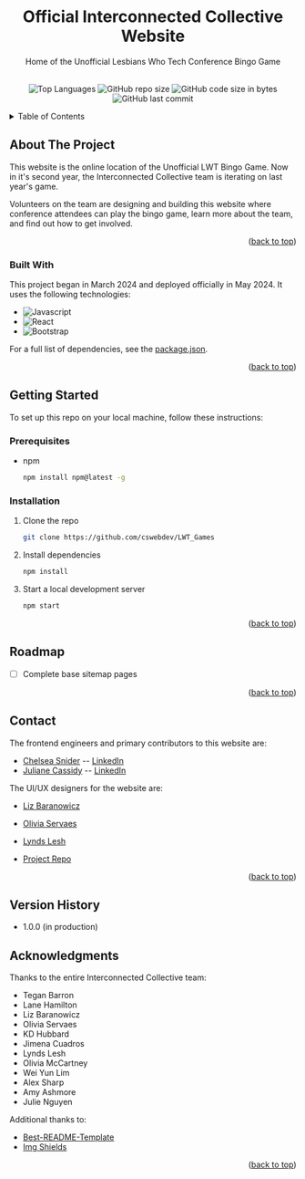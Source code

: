 <a name="readme-top"></a>
<div align="center">

  <h1 align="center">Official Interconnected Collective Website</h1>

  <p align="center">
    Home of the Unofficial Lesbians Who Tech Conference Bingo Game
    <br />
    <br />
    <!-- <a href="https://" target="_blank">Demo</a> -->
    </p>
</div>
<div align="center">

![Top Languages](https://img.shields.io/github/languages/top/cswebdev/LWT_Games)
![GitHub repo size](https://img.shields.io/github/repo-size/cswebdev/LWT_Games)
![GitHub code size in bytes](https://img.shields.io/github/languages/code-size/cswebdev/LWT_Games)
![GitHub last commit](https://img.shields.io/github/last-commit/cswebdev/LWT_Games)
<!-- ![GitHub](https://img.shields.io/github/license/cswebdev/LWT_Games) -->

</div>

<!-- TABLE OF CONTENTS -->
<details>
  <summary>Table of Contents</summary>
  <ol>
    <li>
      <a href="#about-the-project">About The Project</a>
      <ul>
         <!-- <li><a href="#screenshots">Screenshots</a></li> -->
        <!-- <li><a href="#key-features">Key Features</a></li> -->
        <li><a href="#built-with">Built With</a></li>
      </ul>
    </li>
    <li>
      <a href="#getting-started">Getting Started</a>
    </li>
    <li><a href="#usage">Usage</a></li>
    <li><a href="#roadmap">Roadmap</a></li>
    <li><a href="#contributing">Contributing</a></li>
    <!-- <li><a href="#license">License</a></li> -->
    <li><a href="#contact">Contact</a></li>
    <li><a href="#acknowledgments">Acknowledgments</a></li>
  </ol>
</details>

<!-- ABOUT THE PROJECT -->

## About The Project

This website is the online location of the Unofficial LWT Bingo Game. Now in it's
second year, the Interconnected Collective team is iterating on last year's game.

Volunteers on the team are designing and building this website where conference
attendees can play the bingo game, learn more about the team, and find out how to
get involved.

<p align="right">(<a href="#readme-top">back to top</a>)</p>

<!-- ### Screenshots

<p>
  <img src="static/images/screenshots/profile.png" alt="User Profile Page">
  <br>
  <em>User Profile Page</em>
</p>

<p align="right">(<a href="#readme-top">back to top</a>)</p> -->

<!-- ### Key Features
 -->

<!-- <p align="right">(<a href="#readme-top">back to top</a>)</p> -->

### Built With

This project began in March 2024 and deployed officially in May 2024. It uses the following technologies:

- ![Javascript][Javascript]
- ![React][React]
- ![Bootstrap][Bootstrap]

For a full list of dependencies, see the [package.json](https://github.com/cswebdev/LWT_Games/package.json).

<p align="right">(<a href="#readme-top">back to top</a>)</p>

<!-- GETTING STARTED -->

## Getting Started

To set up this repo on your local machine, follow these instructions:

### Prerequisites

* npm
  ```sh
  npm install npm@latest -g

### Installation

1. Clone the repo
   ```sh
   git clone https://github.com/cswebdev/LWT_Games
   ```
2. Install dependencies
   ```sh
   npm install
   ```
3. Start a local development server
    ```sh
    npm start
    ```

<p align="right">(<a href="#readme-top">back to top</a>)</p>

<!-- ROADMAP -->

## Roadmap

- [ ] Complete base sitemap pages

<p align="right">(<a href="#readme-top">back to top</a>)</p>

<!-- CONTRIBUTING -->

<!-- LICENSE -->


<!-- CONTACT -->

## Contact

The frontend engineers and primary contributors to this website are:

- [Chelsea Snider](https://github.com/cswebdev) -- [LinkedIn](https://www.linkedin.com/in/chelsea-snider/)
- [Juliane Cassidy](https://julianecassidy.com) -- [LinkedIn](https://www.linkedin.com/in/julianemcassidy/)

The UI/UX designers for the website are:

- [Liz Baranowicz](https://www.linkedin.com/in/liz-baranowicz/)
- [Olivia Servaes](https://www.linkedin.com/in/oliviaservaes/)
- [Lynds Lesh](https://www.linkedin.com/in/lyndsey-lesh/)

- [Project Repo](https://github.com/cswebdev/LWT_Games)


<p align="right">(<a href="#readme-top">back to top</a>)</p>

<!-- VERSION HISTORY -->

## Version History
- 1.0.0 (in production)

<!-- ACKNOWLEDGMENTS -->

## Acknowledgments

Thanks to the entire Interconnected Collective team:
- Tegan Barron
- Lane Hamilton
- Liz Baranowicz
- Olivia Servaes
- KD Hubbard
- Jimena Cuadros
- Lynds Lesh
- Olivia McCartney
- Wei Yun Lim
- Alex Sharp
- Amy Ashmore
- Julie Nguyen


Additional thanks to:
- [Best-README-Template](https://github.com/othneildrew/Best-README-Template)
- [Img Shields](https://shields.io)

<p align="right">(<a href="#readme-top">back to top</a>)</p>

<!-- TECHNOLOGY BADGES -->


[Javascript]: https://img.shields.io/badge/Javascript-f7df1e?logo=javascript&logoColor=black
[React]: https://img.shields.io/badge/React-61DAFB?logo=react&logoColor=white
[Bootstrap]: https://img.shields.io/badge/Bootstrap-732ff9?logo=bootstrap&logoColor=white

